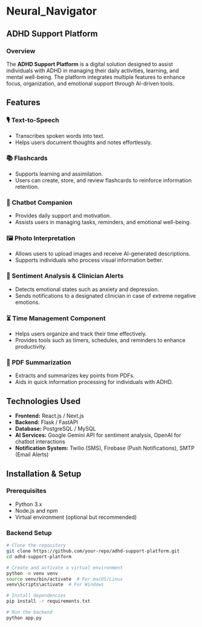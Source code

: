 # Neural_Navigator
## ADHD Support Platform

### Overview
The **ADHD Support Platform** is a digital solution designed to assist individuals with ADHD in managing their daily activities, learning, and mental well-being. The platform integrates multiple features to enhance focus, organization, and emotional support through AI-driven tools.

## Features
### 🎙️ Text-to-Speech
- Transcribes spoken words into text.
- Helps users document thoughts and notes effortlessly.

### 📚 Flashcards
- Supports learning and assimilation.
- Users can create, store, and review flashcards to reinforce information retention.

### 🤖 Chatbot Companion
- Provides daily support and motivation.
- Assists users in managing tasks, reminders, and emotional well-being.

### 🖼️ Photo Interpretation
- Allows users to upload images and receive AI-generated descriptions.
- Supports individuals who process visual information better.

### 🧠 Sentiment Analysis & Clinician Alerts
- Detects emotional states such as anxiety and depression.
- Sends notifications to a designated clinician in case of extreme negative emotions.

### ⏳ Time Management Component
- Helps users organize and track their time effectively.
- Provides tools such as timers, schedules, and reminders to enhance productivity.

### 📄 PDF Summarization
- Extracts and summarizes key points from PDFs.
- Aids in quick information processing for individuals with ADHD.

## Technologies Used
- **Frontend:** React.js / Next.js
- **Backend:** Flask / FastAPI
- **Database:** PostgreSQL / MySQL
- **AI Services:** Google Gemini API for sentiment analysis, OpenAI for chatbot interactions
- **Notification System:** Twilio (SMS), Firebase (Push Notifications), SMTP (Email Alerts)

## Installation & Setup
### Prerequisites
- Python 3.x
- Node.js and npm
- Virtual environment (optional but recommended)

### Backend Setup
```sh
# Clone the repository
git clone https://github.com/your-repo/adhd-support-platform.git
cd adhd-support-platform

# Create and activate a virtual environment
python -m venv venv
source venv/bin/activate  # For macOS/Linux
venv\Scripts\activate  # For Windows

# Install dependencies
pip install -r requirements.txt

# Run the backend
python app.py
